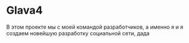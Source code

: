 # Glava4
В этом проекте мы с моей командой разработчиков, а именно я и я создаем новейшую разработку социальной сети, дада
